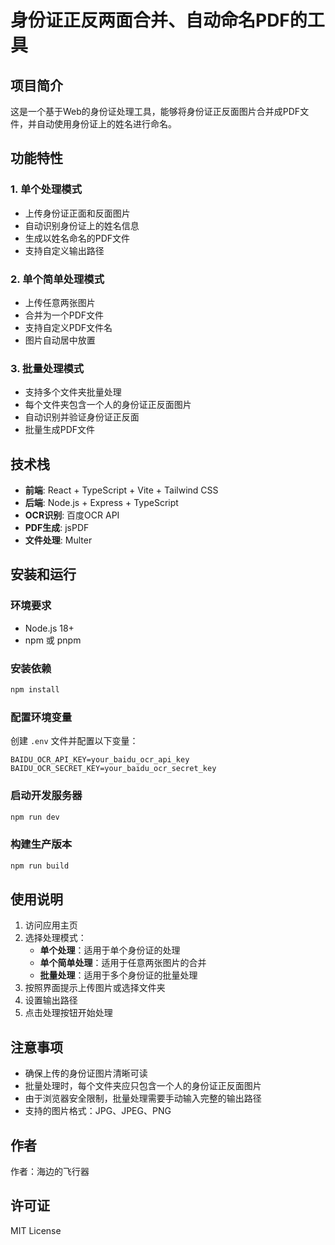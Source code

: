 # 身份证正反两面合并、自动命名PDF的工具

## 项目简介

这是一个基于Web的身份证处理工具，能够将身份证正反面图片合并成PDF文件，并自动使用身份证上的姓名进行命名。

## 功能特性

### 1. 单个处理模式
- 上传身份证正面和反面图片
- 自动识别身份证上的姓名信息
- 生成以姓名命名的PDF文件
- 支持自定义输出路径

### 2. 单个简单处理模式
- 上传任意两张图片
- 合并为一个PDF文件
- 支持自定义PDF文件名
- 图片自动居中放置

### 3. 批量处理模式
- 支持多个文件夹批量处理
- 每个文件夹包含一个人的身份证正反面图片
- 自动识别并验证身份证正反面
- 批量生成PDF文件

## 技术栈

- **前端**: React + TypeScript + Vite + Tailwind CSS
- **后端**: Node.js + Express + TypeScript
- **OCR识别**: 百度OCR API
- **PDF生成**: jsPDF
- **文件处理**: Multer

## 安装和运行

### 环境要求
- Node.js 18+
- npm 或 pnpm

### 安装依赖
```bash
npm install
```

### 配置环境变量
创建 `.env` 文件并配置以下变量：
```
BAIDU_OCR_API_KEY=your_baidu_ocr_api_key
BAIDU_OCR_SECRET_KEY=your_baidu_ocr_secret_key
```

### 启动开发服务器
```bash
npm run dev
```

### 构建生产版本
```bash
npm run build
```

## 使用说明

1. 访问应用主页
2. 选择处理模式：
   - **单个处理**：适用于单个身份证的处理
   - **单个简单处理**：适用于任意两张图片的合并
   - **批量处理**：适用于多个身份证的批量处理
3. 按照界面提示上传图片或选择文件夹
4. 设置输出路径
5. 点击处理按钮开始处理

## 注意事项

- 确保上传的身份证图片清晰可读
- 批量处理时，每个文件夹应只包含一个人的身份证正反面图片
- 由于浏览器安全限制，批量处理需要手动输入完整的输出路径
- 支持的图片格式：JPG、JPEG、PNG

## 作者

作者：海边的飞行器

## 许可证

MIT License

